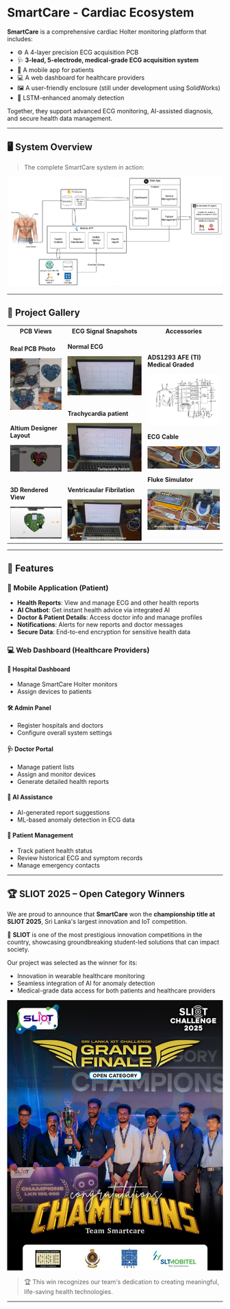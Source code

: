 # SmartCare - Cardiac Ecosystem

**SmartCare** is a comprehensive cardiac Holter monitoring platform that includes:
- ⚙️ A 4-layer precision ECG acquisition PCB
- 🩺 **3-lead, 5-electrode, medical-grade ECG acquisition system**
- 📱 A mobile app for patients  
- 💻 A web dashboard for healthcare providers  
- 🖼️ A user-friendly enclosure (still under development using SolidWorks)  
- 🧠 LSTM-enhanced anomaly detection  

Together, they support advanced ECG monitoring, AI-assisted diagnosis, and secure health data management.

---

## 🖥️ System Overview

> The complete SmartCare system in action:

![System Overview](Assets/system.jpg)

---

## 📸 Project Gallery

<table>
  <tr>
    <th>PCB Views</th>
    <th>ECG Signal Snapshots</th>
    <th>Accessories</th>
  </tr>
  <tr>
    <td>
      <p><strong>Real PCB Photo</strong></p>
      <img src="Assets/pcb.jpg" alt="Real PCB" width="400"/><br><br>
      <p><strong>Altium Designer Layout</strong></p>
      <img src="Assets/altium.jpg" alt="Altium PCB" width="400"/><br><br>
      <p><strong>3D Rendered View</strong></p>
      <img src="Assets/3d.jpg" alt="3D PCB" width="400"/>
    </td>
    <td>
      <p><strong>Normal ECG</strong></p>
      <img src="Assets/ecg.jpg" alt="ECG Snapshot 1" width="600"/><br><br>
      <p><strong>Trachycardia patient</strong></p>
      <img src="Assets/tr.jpg" alt="ECG Snapshot 2" width="600"/><br><br>
      <p><strong>Ventricaular Fibrilation</strong></p>
      <img src="Assets/ventricular.jpg" alt="ECG Snapshot 3" width="600"/>
    </td>
    <td>
      <p><strong>ADS1293 AFE (TI) Medical Graded</strong></p>
      <img src="Assets/ads.jpg" alt="chip" width="600"/>
      <p><strong>ECG Cable</strong></p>
      <img src="Assets/cable.jpg" alt="ECG Cable" width="600"/>
      <p><strong>Fluke Simulator</strong></p>
      <img src="Assets/fluke.jpg" alt="Fluke" width="600"/>
    </td>
  </tr>
</table>

---

## 🚀 Features

### 📱 Mobile Application (Patient)
- **Health Reports**: View and manage ECG and other health reports  
- **AI Chatbot**: Get instant health advice via integrated AI  
- **Doctor & Patient Details**: Access doctor info and manage profiles  
- **Notifications**: Alerts for new reports and doctor messages  
- **Secure Data**: End-to-end encryption for sensitive health data  

### 💻 Web Dashboard (Healthcare Providers)

#### 🏥 Hospital Dashboard
- Manage SmartCare Holter monitors  
- Assign devices to patients  

#### 🛠 Admin Panel
- Register hospitals and doctors  
- Configure overall system settings  

#### 🩺 Doctor Portal
- Manage patient lists  
- Assign and monitor devices  
- Generate detailed health reports  

#### 🤖 AI Assistance
- AI-generated report suggestions  
- ML-based anomaly detection in ECG data  

#### 👥 Patient Management
- Track patient health status  
- Review historical ECG and symptom records  
- Manage emergency contacts  

---

## 🏆 SLIOT 2025 – Open Category Winners

We are proud to announce that **SmartCare** won the **championship title at SLIOT 2025**, Sri Lanka's largest innovation and IoT competition.

🏅 **SLIOT** is one of the most prestigious innovation competitions in the country, showcasing groundbreaking student-led solutions that can impact society.

Our project was selected as the winner for its:
- Innovation in wearable healthcare monitoring  
- Seamless integration of AI for anomaly detection  
- Medical-grade data access for both patients and healthcare providers  

![SLIOT Winning Moment](Assets/sliot.jpg)

> 🏆 This win recognizes our team's dedication to creating meaningful, life-saving health technologies.

---
